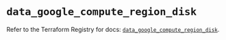 # `data_google_compute_region_disk`

Refer to the Terraform Registry for docs: [`data_google_compute_region_disk`](https://registry.terraform.io/providers/hashicorp/google-beta/5.43.1/docs/data-sources/google_compute_region_disk).
